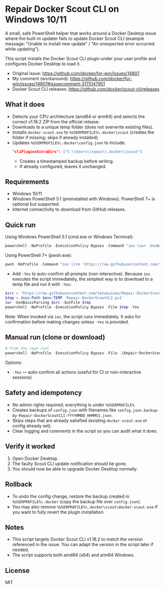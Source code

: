 # Repair Docker Scout CLI on Windows 10/11

A small, safe PowerShell helper that works around a Docker Desktop issue where the built-in updater fails to update Docker Scout CLI (example message: "Unable to install new update" / "An unexpected error occurred while updating").

This script installs the Docker Scout CLI plugin under your user profile and configures Docker Desktop to load it.

- Original issue: https://github.com/docker/for-win/issues/14807
- My comment (workaround): https://github.com/docker/for-win/issues/14807#issuecomment-3175147951
- Docker Scout CLI releases: https://github.com/docker/scout-cli/releases

## What it does

- Detects your CPU architecture (amd64 or arm64) and selects the correct v1.18.2 ZIP from the official release.
- Downloads to a unique temp folder (does not overwrite existing files).
- Installs `docker-scout.exe` to `%USERPROFILE%\.docker\scout` (creates the folder if missing; skips if already installed).
- Updates `%USERPROFILE%\.docker\config.json` to include:
  ```json
  "cliPluginsExtraDirs": ["C:\\Users\\<you>\\.docker\\scout"]
  ```
  - Creates a timestamped backup before writing.
  - If already configured, leaves it unchanged.

## Requirements

- Windows 10/11
- Windows PowerShell 5.1 (preinstalled with Windows). PowerShell 7+ is optional but supported.
- Internet connectivity to download from GitHub releases.

## Quick run

Using Windows PowerShell 5.1 (cmd.exe or Windows Terminal):

```powershell
powershell -NoProfile -ExecutionPolicy Bypass -Command "iex (iwr -UseBasicParsing 'https://raw.githubusercontent.com/tataouinea/Repair-DockerScoutCLI/main/Repair-DockerScoutCLI.ps1')"
```

Using PowerShell 7+ (pwsh.exe):

```powershell
pwsh -NoProfile -Command "iex (irm 'https://raw.githubusercontent.com/tataouinea/Repair-DockerScoutCLI/main/Repair-DockerScoutCLI.ps1')"
```

- Add `-Yes` to auto-confirm all prompts (non-interactive). Because `iex` executes the script immediately, the simplest way is to download to a temp file and run it with `-Yes`:

```powershell
$src = 'https://raw.githubusercontent.com/tataouinea/Repair-DockerScoutCLI/main/Repair-DockerScoutCLI.ps1'
$tmp = Join-Path $env:TEMP 'Repair-DockerScoutCLI.ps1'
iwr -UseBasicParsing $src -OutFile $tmp
powershell -NoProfile -ExecutionPolicy Bypass -File $tmp -Yes
```

Note: When invoked via `iex`, the script runs immediately. It asks for confirmation before making changes unless `-Yes` is provided.

## Manual run (clone or download)

```powershell
# From the repo root
powershell -NoProfile -ExecutionPolicy Bypass -File .\Repair-DockerScoutCLI.ps1
```

Options:
- `-Yes` — auto-confirm all actions (useful for CI or non-interactive sessions)

## Safety and idempotency

- No admin rights required; everything is under `%USERPROFILE%`.
- Creates backups of `config.json` with filenames like `config.json.backup-by-Repair-DockerScoutCLI-YYYYMMDD_HHMMSS.json`.
- Skips steps that are already satisfied (existing `docker-scout.exe` or config already set).
- Clear logging and comments in the script so you can audit what it does.

## Verify it worked

1. Open Docker Desktop.
2. The faulty Scout CLI update notification should be gone.
3. You should now be able to upgrade Docker Desktop normally.

## Rollback

- To undo the config change, restore the backup created in `%USERPROFILE%\.docker` (copy the backup file over `config.json`).
- You may also remove `%USERPROFILE%\.docker\scout\docker-scout.exe` if you want to fully revert the plugin installation.

## Notes

- This script targets Docker Scout CLI v1.18.2 to match the version referenced in the issue. You can adapt the version in the script later if needed.
- The script supports both amd64 (x64) and arm64 Windows.

## License

MIT
